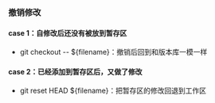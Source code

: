 ### 撤销修改

#### case 1：自修改后还没有被放到暂存区

- git checkout -- ${filename}：撤销后回到和版本库一模一样

#### case 2：已经添加到暂存区后，又做了修改

- git reset HEAD ${filename}：把暂存区的修改回退到工作区